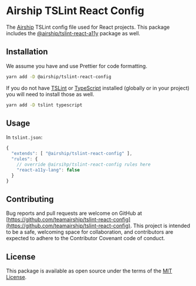 # Airship TSLint React Config

The [Airship](https://teamarship.com) TSLint config file used for React projects. This package includes the [@airship/tslint-react-a11y](https://www.npmjs.com/package/@airship/tslint-react-a11y) package as well.

## Installation

We assume you have and use Prettier for code formatting.

```bash
yarn add -D @airship/tslint-react-config
```

If you do not have [TSLint]() or [TypeScript]() installed (globally or in your project) you will need to install those as well.

```bash
yarn add -D tslint typescript
```

## Usage

In `tslint.json`:

```javascript
{
  "extends": [ "@airship/tslint-react-config" ],
  "rules": {
    // override @airsihp/tslint-react-config rules here
    "react-a11y-lang": false
  }
}
```

## Contributing

Bug reports and pull requests are welcome on GitHub at [https://github.com/teamairship/tslint-react-config](https://github.com/teamairship/tslint-react-config). This project is intended to be a safe, welcoming space for collaboration, and contributors are expected to adhere to the Contributor Covenant code of conduct.

## License

This package is available as open source under the terms of the [MIT License](https://github.com/teamairship/tslint-react-config/blob/master/LICENSE).
